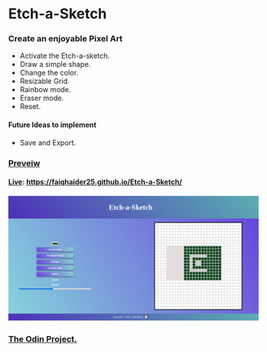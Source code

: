 # Etch-a-Sketch

### Create an enjoyable Pixel Art

- Activate the Etch-a-sketch.
- Draw a simple shape.
- Change the color.
- Resizable Grid.
- Rainbow mode.
- Eraser mode.
- Reset.

#### Future Ideas to implement

- Save and Export.

### [Preveiw](https://faiqhaider25.github.io/Etch-a-Sketch/)

#### [Live](https://faiqhaider25.github.io/Etch-a-Sketch/): https://faiqhaider25.github.io/Etch-a-Sketch/

[![Etch-a-Sketch](/images/preview.png)](https://faiqhaider25.github.io/Etch-a-Sketch/)

### [The Odin Project.](https://www.theodinproject.com/)
